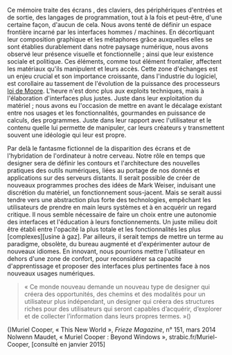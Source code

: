 Ce mémoire traite des écrans , des claviers, des périphériques d'entrées et de sortie, des langages de programmation, tout à la fois et peut-être, d'une certaine façon, d'aucun de cela. Nous avons tenté de définir un espace frontière incarné par les interfaces hommes / machines. En décortiquant leur composition graphique et les métaphores grâce auxquelles elles se sont établies durablement dans notre paysage numérique, nous avons observé leur présence visuelle et fonctionnelle ; ainsi que leur existence sociale et politique. Ces éléments, comme tout élément frontalier, affectent les matériaux qu'ils manipulent et leurs accès. Cette zone d'échanges est un enjeu crucial et son importance croissante, dans l'industrie du logiciel, est corollaire au tassement de l'évolution de la puissance des processeurs [loi de Moore](img/moorShec). L'heure n'est donc plus aux exploits techniques, mais à l'élaboration d'interfaces plus justes. Juste dans leur exploitation du matériel ; nous avons eu l'occasion de mettre en avant le décalage existant entre nos usages et les fonctionnalités, gourmandes en puissance de calculs, des programmes. Juste dans leur rapport avec l'utilisateur et le contenu quelle lui permette de manipuler, car leurs créateurs y transmettent souvent une idéologie qui leur est propre.

Par delà le fantasme fictionnel de la disparition des écrans et de l'hybridation de l'ordinateur à notre cerveau. Notre rôle en temps que designer sera de définir les contours et l'architecture des nouvelles pratiques des outils numériques, liées au portage de nos donnés et applications sur des serveurs distants.
Il serait possible de créer de nouveaux programmes proches des idées de Mark Weiser, induisant une discrétion du matériel, un fonctionnement sous-jacent. Mais se serait aussi tendre vers une abstraction plus forte des technologies, empêchant les utilisateurs de prendre en main leurs systèmes et à en acquérir un regard critique. 
Il nous semble nécessaire de faire un choix entre une autonomie des interfaces et l'éducation à leurs fonctionnements. Un juste milieu doit être établi entre l'opacité la plus totale et les fonctionnalités les plus [complexes][usine à gaz]. 
Par ailleurs, il serait temps de mettre un terme au paradigme, obsolète, du bureau augmenté et d'expérimenter autour de nouveaux idiomes. En innovant, nous pourrions mettre l'utilisateur en dehors d'une zone de confort, pour reconsidérer sa capacité d'apprentissage et proposer des interfaces plus pertinentes face à nos nouveaux usages numériques. 



>« Ce monde nouveau demande un nouveau type de designer qui créera des opportunités, des chemins et des modalités pour un utilisateur plus indépendant, un designer qui créera des structures riches pour des utilisateurs qui seront capables d’acquérir, d’explorer et de collecter l’information dans leurs propres termes. »(\)



(\)Muriel Cooper, « This New World », _Frieze Magazine_, n° 151, mars 2014
Nolwenn Maudet, « Muriel Cooper : Beyond Windows », strabic.fr/Muriel-Cooper, [consulté en janvier 2015]